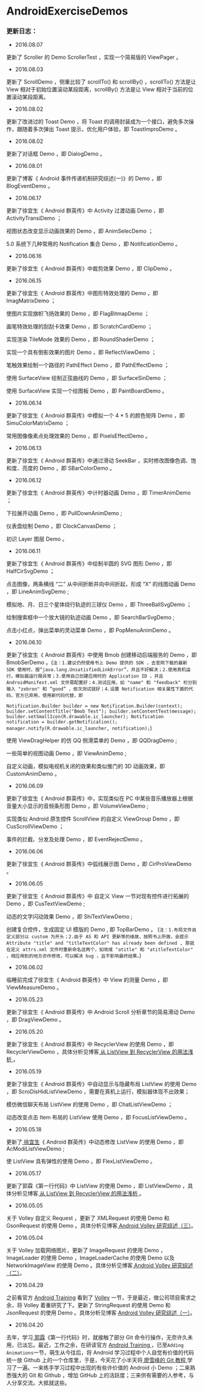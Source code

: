 # AndroidExerciseDemos

### 更新日志：

- 2016.08.07

更新了 Scroller 的 Demo ScrollerTest ，实现一个简易版的 ViewPager 。

- 2016.08.03

更新了 ScrollDemo ，侧重比较了 scrollTo() 和 scrollBy() ，scrollTo() 方法是让 View 相对于初始位置滚动某段距离，scrollBy() 方法是让 View 相对于当前的位置滚动某段距离。

- 2016.08.02

更新了改进过的 Toast Demo ，将 Toast 的调用封装成为一个接口，避免多次操作，跟随着多次弹出 Toast 提示，优化用户体验，即 ToastImproDemo 。

- 2016.08.02

更新了对话框 Demo ，即 DialogDemo 。

- 2016.08.01

更新了博客《 Android 事件传递机制研究综述(一)》的 Demo ，即 BlogEventDemo 。

- 2016.06.17

更新了徐宜生《 Android 群英传》中 Activity 过渡动画 Demo ，即 ActivityTransiDemo ；

视图状态改变显示动画效果的 Demo ，即 AnimSelecDemo ；

5.0 系统下几种常用的 Notification 集合 Demo ，即 NotificationDemo 。

- 2016.06.16

更新了徐宜生《 Android 群英传》中裁剪效果 Demo ，即 ClipDemo 。

- 2016.06.15

更新了徐宜生《 Android 群英传》中图形特效处理的 Demo ，即 ImagMatrixDemo ；

使图片实现旗帜飞扬效果的 Demo ，即 FlagBitmapDemo ；

画笔特效处理的刮刮卡效果 Demo ，即 ScratchCardDemo ；

实现渲染 TileMode 效果的 Demo ，即 RoundShaderDemo ；

实现一个具有倒影效果的图片 Demo ，即 ReflectViewDemo ；

笔触效果绘制一个路径的 PathEffect Demo ，即 PathEffectDemo ；

使用 SurfaceView 绘制正弦曲线的 Demo ，即 SurfaceSinDemo ；

使用 SurfaceView 实现一个绘图板 Demo ，即 PaintBoardDemo 。

- 2016.06.14

更新了徐宜生《 Android 群英传》中模拟一个 4 * 5 的颜色矩阵 Demo ，即 SimuColorMatrixDemo ；

常用图像像素点处理效果的 Demo ，即 PixelsEffectDemo 。

- 2016.06.13

更新了徐宜生《 Android 群英传》中通过滑动 SeekBar ，实时修改图像色调、饱和度、亮度的 Demo ，即 SBarColorDemo 。

- 2016.06.12

更新了徐宜生《 Android 群英传》中计时器动画 Demo ，即 TimerAnimDemo ；

下拉展开动画 Demo ，即 PullDownAnimDemo ;

仪表盘绘制 Demo ，即 ClockCanvasDemo ；

初识 Layer 图层 Demo 。

- 2016.06.11

更新了徐宜生《 Android 群英传》中绘制半圆的 SVG 图形 Demo ，即 HalfCirSvgDemo ；

点击图像，两条横线 “二” 从中间折断并向中间折起，形成 “X” 的线图动画 Demo ，即 LineAnimSvgDemo ;

模拟地、月、日三个星体绕行轨迹的三球仪 Demo ，即 ThreeBallSvgDemo ；

绘制搜索框中一个放大镜的轨迹动画 Demo ，即 SearchBarSvgDemo ;

点击小红点，弹出菜单的灵动菜单 Demo ，即 PopMenuAnimDemo 。

- 2016.06.10

更新了徐宜生《 Android 群英传》中使用 Bmob 创建移动后端服务的 Demo ，即 BmobSerDemo 。(`注：1.建议仍然使用书上 Demo 提供的 SDK ，去官网下载的最新 SDK 使用时，报“java.lang.UnsatisfiedLinkError”，并且不好解决；2.使用真机运行，模拟器运行报异常；3.使用自己创建应用时的 Application ID ，并且 AndroidManifest.xml 文件需配置好；4.测试应用，如 "name" 和 "feedback" 栏分别输入 "zebron" 和 “good” ，依次测试就好；4.设置 Notification 相关属性下面的代码，官方已弃用，使用新代码代替，即`

`Notification.Builder builder = new Notification.Builder(context);
            builder.setContentTitle("Bmob Test");
            builder.setContentText(message);
            builder.setSmallIcon(R.drawable.ic_launcher);
            Notification notification = builder.getNotification();
            manager.notify(R.drawable.ic_launcher, notification);`)
 
使用 ViewDragHelper 的仿 QQ 侧滑菜单的 Demo ，即 QQDragDemo ;

一些简单的视图动画 Demo ，即 ViewAnimDemo ;

自定义动画，模拟电视机关闭的效果和类似推门的 3D 动画效果，即 CustomAnimDemo 。

- 2016.06.09

更新了徐宜生《 Android 群英传》中，实现类似在 PC 中某些音乐播放器上根据音量大小显示的音频条形图 Demo ，即 VolumeViewDemo ;

实现类似 Android 原生控件 ScrollView 的自定义 ViewGroup Demo ，即 CusScrollViewDemo ；

事件的拦截、分发及处理 Demo ，即 EventRejectDemo 。

- 2016.06.06

更新了徐宜生《 Android 群英传》中弧线展示图 Demo ，即 CirProViewDemo 。

- 2016.06.05

更新了徐宜生《 Android 群英传》中 自定义 View 一节对现有控件进行拓展的 Demo ，即 CusTextViewDemo ;

动态的文字闪动效果 Demo ，即 ShiTextViewDemo ;

创建复合控件，生成固定 UI 模版的 Demo , 即 TopBarDemo 。
(`注：1.布局文件自定义部分以 custom 为开头；2.由于 AS 和 API 更新等的缘故，按照书上所做，会提示 Attribute "title" and "titleTextColor" has already been defined , 那就在定义 attrs.xml 文件时重新命名这两个，如改成 "atitle" 和 "atitleTextColor" ，相应用到的地方亦作修改，可以解决 bug ，且不影响最终结果。`)

- 2016.06.02

临睡前完成了徐宜生《 Android 群英传》中 View 的测量 Demo ，即 ViewMeasureDemo 。

- 2016.05.23

更新了徐宜生《 Android 群英传》中 Android Scroll 分析章节的简易滑动 Demo ，即 DragViewDemo 。

- 2016.05.20

更新了徐宜生《 Android 群英传》中 RecyclerView 的使用 Demo ，即 RecyclerViewDemo ，具体分析见博客[ 从 ListView 到 RecyclerView 的用法浅析 ](http://iamasoldier6.com/2016/05/21/从-ListView-到-RecyclerView-的用法浅析/)。

- 2016.05.19

更新了徐宜生《 Android 群英传》中自动显示与隐藏布局 ListView 的使用 Demo ，即 ScroDisHidListViewDemo ，需要在真机上运行，模拟器体现不出效果；

模仿微信聊天布局 ListView 的使用 Demo ，即 ChatListViewDemo ；

动态改变点击 Item 布局的 ListView 使用 Demo ，即 FocusListViewDemo 。

- 2016.05.18

更新了[ 徐宜生](https://github.com/xuyisheng)《 Android 群英传》中动态修改 ListView 的使用 Demo ，即 AcModiListViewDemo ; 

使 ListView 具有弹性的使用 Demo ，即 FlexListViewDemo 。

- 2016.05.17

更新了郭霖《第一行代码》中 ListView 的使用 Demo ，即 ListViewDemo ，具体分析见博客[ 从 ListView 到 RecyclerView 的用法浅析 ](http://iamasoldier6.com/2016/05/21/从-ListView-到-RecyclerView-的用法浅析/)。

- 2016.05.05

关于 Volley 自定义 Request ，更新了 XMLRequest 的使用 Demo 和 GsonRequest 的使用 Demo 。具体分析见博客[ Android Volley 研究综述（三）](http://iamasoldier6.com/2016/05/05/Android-Volley-研究综述（三）/)。

- 2016.05.04

关于 Volley 加载网络图片，更新了 ImageRequest 的使用 Demo ，ImageLoader 的使用 Demo ，ImageLoaderCache 的使用 Demo 以及 NetworkImageView 的使用 Demo 。具体分析见博客[ Android Volley 研究综述（二）](http://iamasoldier6.com/2016/05/04/Android-Volley-研究综述（二）/)。

- 2016.04.29

之前看官方 [Android Training](http://developer.android.com/training/index.html) 看到了 [Volley](http://developer.android.com/training/volley/index.html) 一节，于是最近，做公司项目需求之余，将 Volley 着重研究了下。更新了 StringRequest 的使用 Demo 和 JsonRequest 的使用 Demo 。具体分析见博客 [ Android Volley 研究综述（一）](http://iamasoldier6.com/2016/04/30/Android-Volley-研究综述（一）/)。

- 2016.04.20

去年，学习[ 郭霖](http://blog.csdn.net/guolin_blog)《第一行代码》时，就接触了部分 Git 命令行操作，无奈许久未用，已淡忘。最近，工作之余，在研读官方 [Android Training ](http://developer.android.com/training/index.html)，已至`Adding Animations`一节，萌生从今往后，将 Android 学习过程中个人自觉有价值的代码统一放 Github 上的一个仓库里，于是，今天花了小半天将[ 廖雪峰的 Git 教程 ](http://www.liaoxuefeng.com/wiki/0013739516305929606dd18361248578c67b8067c8c017b000)学习了一遍。一来练手学习过程中出现的有些许价值的 Android 小 Demo ；二来熟悉强大的 Git 和 Github ，增加 GitHub 上的活跃度；三来供有需要的人参考，与人分享交流。大抵就这些。



